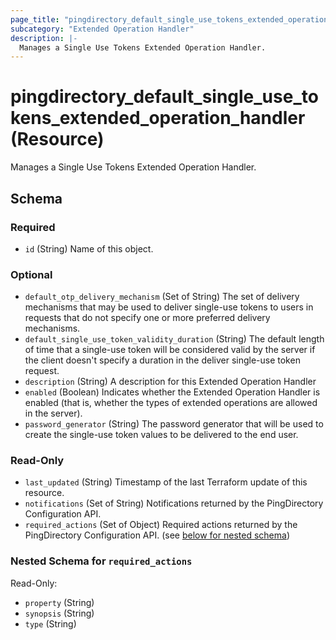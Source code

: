 ```yaml
---
page_title: "pingdirectory_default_single_use_tokens_extended_operation_handler Resource - terraform-provider-pingdirectory"
subcategory: "Extended Operation Handler"
description: |-
  Manages a Single Use Tokens Extended Operation Handler.
---
```


# pingdirectory_default_single_use_tokens_extended_operation_handler (Resource)

Manages a Single Use Tokens Extended Operation Handler.



<!-- schema generated by tfplugindocs -->
## Schema

### Required

- `id` (String) Name of this object.

### Optional

- `default_otp_delivery_mechanism` (Set of String) The set of delivery mechanisms that may be used to deliver single-use tokens to users in requests that do not specify one or more preferred delivery mechanisms.
- `default_single_use_token_validity_duration` (String) The default length of time that a single-use token will be considered valid by the server if the client doesn't specify a duration in the deliver single-use token request.
- `description` (String) A description for this Extended Operation Handler
- `enabled` (Boolean) Indicates whether the Extended Operation Handler is enabled (that is, whether the types of extended operations are allowed in the server).
- `password_generator` (String) The password generator that will be used to create the single-use token values to be delivered to the end user.

### Read-Only

- `last_updated` (String) Timestamp of the last Terraform update of this resource.
- `notifications` (Set of String) Notifications returned by the PingDirectory Configuration API.
- `required_actions` (Set of Object) Required actions returned by the PingDirectory Configuration API. (see [below for nested schema](#nestedatt--required_actions))

<a id="nestedatt--required_actions"></a>
### Nested Schema for `required_actions`

Read-Only:

- `property` (String)
- `synopsis` (String)
- `type` (String)



